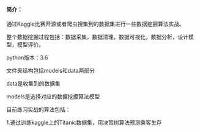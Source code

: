 #### 简介：

通过Kaggle比赛开源或者爬虫搜集到的数据集进行一些数据挖掘算法实战。

整个数据挖掘过程包括：数据采集，数据清理，数据可视化，数据分析，设计模型，模型评价。

python版本：3.6

文件夹结构包括models和data两部分

data是收集到的数据集

models是选择对应的数据挖掘算法模型

目前练习实战的算法包括：

1.通过训练kaggle上的Titanic数据集，用决策树算法预测乘客生存

